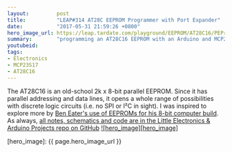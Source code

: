 ```yaml
---
layout:         post
title:          "LEAP#314 AT28C EEPROM Programmer with Port Expander"
date:           "2017-05-31 21:59:26 +0800"
hero_image_url: https://leap.tardate.com/playground/EEPROM/AT28C16/PEProgrammer/assets/PEProgrammer_build.jpg
summary:        "programming an AT28C16 EEPROM with an Arduino and MCP23S17 16-bit port expander"
youtubeid:
tags:
- Electronics
- MCP23S17
- AT28C16
---
```


The AT28C16 is an old-school 2k x 8-bit parallel EEPROM. Since it has parallel addressing and data lines, it opens a whole range of possibilities with discrete logic circuits (i.e. no SPI or I²C in sight).
I was inspired to explore more by [Ben Eater's use of EEPROMs for his 8-bit computer build](https://youtu.be/K88pgWhEb1M).
As always, [all notes, schematics and code are in the Little Electronics & Arduino Projects repo on GitHub][project]
[![hero_image][hero_image]][project]

[leap]: https://leap.tardate.com
[project]: https://github.com/tardate/LittleArduinoProjects/tree/master/playground/EEPROM/AT28C16/PEProgrammer
[hero_image]: {{ page.hero_image_url }}
